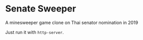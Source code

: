 # Senate Sweeper

A minesweeper game clone on Thai senator nomination in 2019

Just run it with `http-server`.
